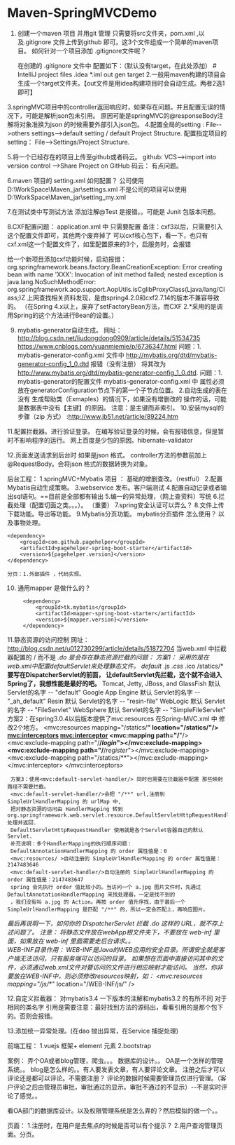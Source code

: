 # Maven-SpringMVCDemo

1. 创建一个maven 项目 并用git 管理 只需要将src文件夹，pom.xml ,以及.gitignore 文件上传到github 即可。这3个文件组成一个简单的maven项目。
    如何针对一个项目添加 .gitignore文件呢？
    
    在创建的 .gitignore 文件中 配置如下：（默认没有target，在此处添加）
        # IntelliJ project files
        .idea
        *.iml
        out
        gen
        target
2.一般用maven构建的项目会生成一个target文件夹。【out文件是用idea构建项目时会自动生成。两者2选1即可】

3.springMVC项目中的controller返回响应时，如果存在问题。并且配置无误的情况下，可能是解析json包未引用。
  原因可能是springMVC的@responseBody注解将对象准换为json 的时候需要外部引入json包。
4.配置全局的setting : File-->others settings-->default setting / default Project Structure.
  配置指定项目的setting： File-->Settings/Project Structure.
 
5.将一个已经存在的项目上传至github或者码云。
    github: VCS-->import into version control -->Share Project on GitHub
    码云： 有点问题。

6.maven 项目的 setting.xml 如何配置？
   公司使用 D:\WorkSpace\Maven_jar\settings.xml
   不是公司的项目可以使用 D:\WorkSpace\Maven_jar\setting_my.xml

7.在测试类中写测试方法 添加注解@Test 是报错。。可能是 Junit 包版本问题。

8.CXF配置问题：
  application.xml 中 只需要配置  <import resource="classpath:META-INF/cxf/cxf.xml" />
  备注：cxf3以后，只需要引入这个配置文件即可，其他两个废弃掉了
    <import resource="classpath:META-INF/cxf/cxf.xml" />
    可以cxf核心包下，看一下，也只有cxf.xml这一个配置文件了，如里配置原来的3个，启服务时，会报错  
   
  给一个新项目添加cxf功能时候，启动报错： 
  org.springframework.beans.factory.BeanCreationException: Error creating bean with name 'XXX': Invocation of init method failed; nested exception is java.lang.NoSuchMethodError: org.springframework.aop.support.AopUtils.isCglibProxyClass(Ljava/lang/Class;)Z
  上网查找相关资料发现，是由spring4.2.0和cxf2.7.14的版本不兼容导致的。 
  （在Spring 4.x以上，废弃了setFactoryBean方法，而CXF 2.*采用的是调用Spring的这个方法进行Bean的设置。）

9. mybatis-generator自动生成。
  网址：http://blog.csdn.net/liudongdong0909/article/details/51534735
       https://www.cnblogs.com/yuanmiemie/p/6736347.html
   问题：1. mybatis-generator-config.xml 文件中  http://mybatis.org/dtd/mybatis-generator-config_1_0.dtd 报错（没有注册）
   将其改为 http://www.mybatis.org/dtd/mybatis-generator-config_1_0.dtd.
   问题：1. mybatis-generator的配置文件 mybatis-generator-config.xml 中 
        <properties resource="dbconfig.properties"/> 属性必须 放在generatorConfiguration节点下的第一个子节点位置。
        2.自动生成的表在没有 生成帮助类（Exmaples）的情况下，如果没有增删改的 操作的话，可能是数据表中没有【主键】的原因。
        注意：是主键而非索引。
10.安装mysql的步骤（zip 方式） :http://www.jb51.net/article/89224.htm 

11.配置拦截器。进行验证登录。
  在编写验证登录的时候，会有报错信息，但是暂时不影响程序的运行。 
    网上百度是少包的原因。hibernate-validator 

12.页面发送请求到后台时 如果是json 格式。 controller方法的参数前加上 @RequestBody。会将json 格式的数据转换为对象。

    

    


后台工程：
1.springMVC+Mybatis 项目 ： 基础的增删查改。（restful）
2.配置Mybatis自动生成策略。 
3.webservice 发布。客户端测试
4.配置自动记录或者输出sql语句。==目前是全部都有输出
5.编一的异常处理，（网上查资料）写统
6.拦截处理（配置切面之类。。。）。    （重要）
7.spring安全认证可以弄么？
8.文件上传下载功能。导出等功能。
9.Mybatis分页功能。 mybatis分页插件 怎么使用？  以及事物处理。
  <!--mybatis分页插件-->
    <dependency>
        <groupId>com.github.pagehelper</groupId>
        <artifactId>pagehelper-spring-boot-starter</artifactId>
        <version>${pagehelper.version}</version>
    </dependency>
    
    分页：1.外部插件 ，代码实现。
    
 10. 通用mapper 是做什么的？
 <!-- 通用mapper -->
         <dependency>
             <groupId>tk.mybatis</groupId>
             <artifactId>mapper-spring-boot-starter</artifactId>
             <version>${mapper.version}</version>
         </dependency>
 
 
 11.静态资源的访问控制  网址： http://blog.csdn.net/u012730299/article/details/51872704 
    当web.xml 中拦截器配置的 <url-pattern>/</url-pattern> 而不是 *.do 是会存在静态资源拦截的问题：
    方案1： 采用的是在web.xml中配置defaultServlet来处理静态文件。 
     <servlet-mapping>
           <servlet-name>default</servlet-name>
           <url-pattern>*.js</url-pattern>
           <url-pattern>*.css</url-pattern>
           <url-pattern>*.ico</url-pattern>
           <url-pattern>/statics/*</url-pattern>
          <!-- <url-pattern>/images/*</url-pattern>-->
     </servlet-mapping>
     **要写在DispatcherServlet的前面， 让defaultServlet先拦截，这个就不会进入Spring了，我想性能是最好的吧。**
     Tomcat, Jetty, JBoss, and GlassFish  默认 Servlet的名字 -- "default"
     Google App Engine 默认 Servlet的名字 -- "_ah_default"
     Resin 默认 Servlet的名字 -- "resin-file"
     WebLogic 默认 Servlet的名字  -- "FileServlet"
     WebSphere  默认 Servlet的名字 -- "SimpleFileServlet"
     方案2：在spring3.0.4以后版本提供了mvc:resources
       在Spring-MVC.xml 中 修改2个地方。
        <!--1. 静态资源映射 ,静态资源最好不要放在web-INF下。放在webAPP 根目录下。-->
        <mvc:resources mapping="/statics/**" location="/statics/"/>
        <!--2. 拦截器 配置拦截那些映射URL。 -->
          <mvc:interceptors>
              <!-- 多个拦截器，顺序执行-->
              <mvc:interceptor>
                  <mvc:mapping path="/**"/>
                  <mvc:exclude-mapping path="/**/*login*"></mvc:exclude-mapping>
                  <mvc:exclude-mapping path="/**/*register*"></mvc:exclude-mapping>
                  <mvc:exclude-mapping path="/statics/**"></mvc:exclude-mapping>  <!--方案2-->
                  <bean class="com.myDemo.common.interceptor.LoginInterceptor"></bean>
              </mvc:interceptor>
          </mvc:interceptors>
          
     方案3：使用<mvc:default-servlet-handler/> 同时也需要在拦截器中配置 那些映射路径不需要拦截。
     <mvc:default-servlet-handler/>会把 "/**" url,注册到 SimpleUrlHandlerMapping 的 urlMap 中,
     把对静态资源的访问由 HandlerMapping 转到 org.springframework.web.servlet.resource.DefaultServletHttpRequestHandler 处理并返回.
     DefaultServletHttpRequestHandler 使用就是各个Servlet容器自己的默认 Servlet.
     补充说明：多个HandlerMapping的执行顺序问题：
     DefaultAnnotationHandlerMapping 的 order 属性值是：0
     <mvc:resources/ >自动注册的 SimpleUrlHandlerMapping 的 order 属性值是： 2147483646
     <mvc:default-servlet-handler/>自动注册的 SimpleUrlHandlerMapping 的 order 属性值是：2147483647
     spring 会先执行 order 值比较小的。当访问一个 a.jpg 图片文件时，先通过 DefaultAnnotationHandlerMapping 来找处理器，一定是找不到的
     ，我们没有叫 a.jpg 的 Action。再按 order 值升序找，由于最后一个 SimpleUrlHandlerMapping 是匹配 "/**" 的，所以一定会匹配上，再响应图片。
   **最后再说明一下，如何你的 DispatcherServlet 拦截 *.do 这样的 URL，就不存上述问题了。**
    注意： 将静态文件放在webApp根文件夹下，不要放在 web-inf 里面，如果放在  web-inf 里面需要走后台请求。。      
     WEB-INF目录作用：
        WEB-INF是Java的WEB应用的安全目录。所谓安全就是客户端无法访问，只有服务端可以访问的目录。
        如果想在页面中直接访问其中的文件，必须通过web.xml文件对要访问的文件进行相应映射才能访问。
        当然，你非要放在WEB-INF中，则必须修改resources映射，如：
       <mvc:resources mapping="/js/**" location="/WEB-INF/js/" />   
       
 12.自定义拦截器： 对mybatis3.4 一下版本的注解和mybatis3.2 的有所不同
 对于相同的类名字 引用是需要注意：最好找到方法的源码出，看看引用的是那个包下的。否则会报错。
 
 13.添加统一异常处理。(在dao 抛出异常，在Service 捕捉处理)
    
 
 
 
前端工程：
1.vuejs 框架+ element 元素
2.bootstrap


案例： 弄个OA或者blog管理，爬虫。。。
数据库的设计。。
OA是一个怎样的管理系统。。
blog是怎么样的。。有人要发表文章，有人要评论文章。
注册之后才可以评论还是都可以评论。不需要注册？
评论的数据时候需要管理员仅进行管理。（客户评论之后由管理员审批，审批通过的显示。审批不通过的不显示）--不是实时评论了感觉。。


看OA部门的数据库设计。以及权限管理系统是怎么弄的？然后模拟的做一个。。

页面：
1.注册时，在用户是去焦点的时候是否可以有个提示？
2.用户查询管理页面。分页。







   
  


